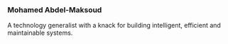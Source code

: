 ### Mohamed Abdel-Maksoud

A technology generalist with a knack for building intelligent, efficient and maintainable systems.
